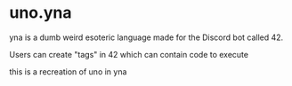 # uno.yna
yna is a dumb weird esoteric language made for the Discord bot called 42.

Users can create "tags" in 42 which can contain code to execute

this is a recreation of uno in yna
